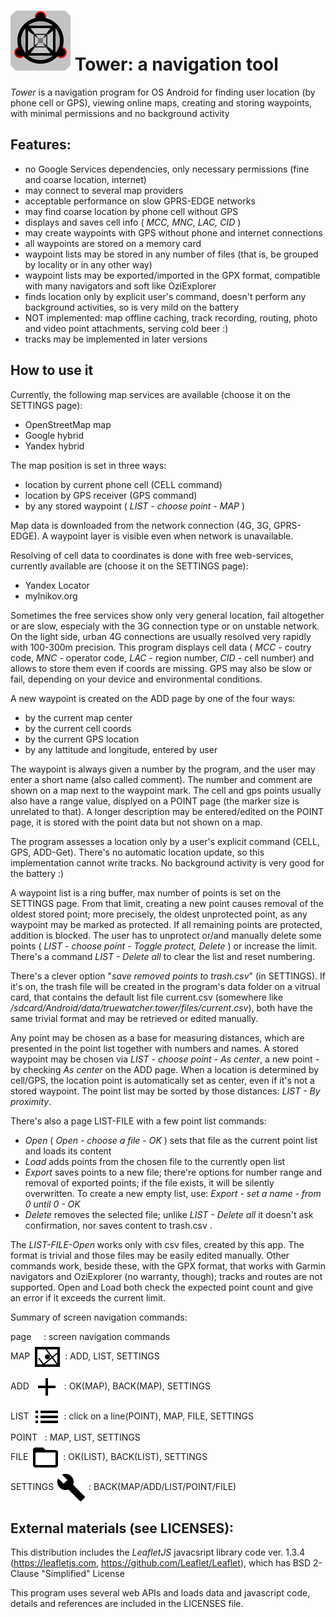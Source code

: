 
# <img src="app/src/main/assets/icons_readme/ic_tower1.svg" /> Tower: a navigation tool

_Tower_ is a navigation program for OS Android
for finding user location (by phone cell or GPS), viewing online maps, creating and storing waypoints, with minimal permissions and no background activity

## Features:

* no Google Services dependencies, only necessary permissions (fine and coarse location, internet)
* may connect to several map providers
* acceptable performance on slow GPRS-EDGE networks
* may find coarse location by phone cell without GPS
* displays and saves cell info ( _MCC, MNC, LAC, CID_ )
* may create waypoints with GPS without phone and internet connections
* all waypoints are stored on a memory card
* waypoint lists may be stored in any number of files (that is, be grouped by locality or in any other way)
* waypoint lists may be exported/imported in the GPX format, compatible with many navigators and soft like OziExplorer
* finds location only by explicit user's command, doesn't perform any background activities, so is very mild on the battery
* NOT implemented: map offline caching, track recording, routing, photo and video point attachments, serving cold beer :)
* tracks may be implemented in later versions

## How to use it

Currently, the following map services are available (choose it on the SETTINGS page):

* OpenStreetMap map  
* Google hybrid  
* Yandex hybrid  

The map position is set in three ways:

* location by current phone cell (CELL command)  
* location by GPS receiver (GPS command)  
* by any stored waypoint ( _LIST - choose point - MAP_ )  

Map data is downloaded from the network connection (4G, 3G, GPRS-EDGE). A waypoint layer is visible even when network is unavailable.

Resolving of cell data to coordinates is done with free web-services, currently available are (choose it on the SETTINGS page):

* Yandex Locator
* mylnikov.org

Sometimes the free services show only very general location, fail altogether or are slow, especialy with the 3G connection type or on unstable network. On the light side, urban 4G connections are usually resolved very rapidly with 100-300m precision. This program displays cell data ( _MCC_ - coutry code, _MNC_ - operator code, _LAC_ - region number, _CID_ - cell number) and allows to store them even if coords are missing. GPS may also be slow or fail, depending on your device and environmental conditions.

A new waypoint is created on the ADD page by one of the four ways:

* by the current map center  
* by the current cell coords  
* by the current GPS location  
* by any lattitude and longitude, entered by user  

The waypoint is always given a number by the program, and the user may enter a short name (also called comment). The number and comment are shown on a map next to the waypoint mark. The cell and gps points usually also have a range value, displyed on a POINT page (the marker size is unrelated to that). A longer description may be entered/edited on the POINT page, it is stored with the point data but not shown on a map.

The program assesses a location only by a user's explicit command (CELL, GPS, ADD-Get). There's no automatic location update, so this implementation cannot write tracks. No background activity is very good for the battery :)

A waypoint list is a ring buffer, max number of points is set on the SETTINGS page. From that limit, creating a new point causes removal of the oldest stored point; more precisely, the oldest unprotected point, as any waypoint may be marked as protected. If all remaining points are protected, addition is blocked. The user has to unprotect or/and manually delete some points ( _LIST - choose point - Toggle protect, Delete_ ) or increase the limit. There's a command _LIST - Delete all_ to clear the list and reset numbering.

There's a clever option "_save removed points to trash.csv_" (in SETTINGS). If it's on, the trash file will be created in the program's data folder on a vitrual card, that contains the default list file current.csv (somewhere like _/sdcard/Android/data/truewatcher.tower/files/current.csv_), both have the same trivial format and may be retrieved or edited manually.

Any point may be chosen as a base for measuring distances, which are presented in the point list together with numbers and names. A stored waypoint may be chosen via _LIST - choose point - As center_, a new point - by checking _As center_ on the ADD page. When a location is determined by cell/GPS, the location point is automatically set as center, even if it's not a stored waypoint. The point list may be sorted by those distances: _LIST - By proximity_.

There's also a page LIST-FILE with a few point list commands:

* _Open_ ( _Open - choose a file - OK_ ) sets that file as the current point list and loads its content  
* _Load_ adds points from the chosen file to the currently open list  
* _Export_ saves points to a new file; there're options for number range and removal of exported points; if the file exists, it will be silently overwritten. To create a new empty list, use: _Export - set a name - from 0 until 0 - OK_  
* _Delete_ removes the selected file; unlike _LIST - Delete all_ it doesn't ask confirmation, nor saves content to trash.csv  . 

The _LIST-FILE-Open_ works only with csv files, created by this app. The format is trivial and those files may be easily edited manually. Other commands work, beside these, with the GPX format, that works with Garmin navigators and OziExplorer (no warranty, though); tracks and routes are not supported. Open and Load both check the expected point count and give an error if it exceeds the current limit.


Summary of screen navigation commands:

page &nbsp; &nbsp; : screen navigation commands  
MAP <img style="vertical-align: middle" src="app/src/main/assets/icons_readme/map_black_24.svg" /> : ADD, LIST, SETTINGS  
ADD <img style="vertical-align: middle" src="app/src/main/assets/icons_readme/add-24px.svg" /> : OK(MAP), BACK(MAP), SETTINGS  
LIST <img style="vertical-align: middle" src="app/src/main/assets/icons_readme/list-24px.svg" /> : click on a line(POINT), MAP, FILE, SETTINGS  
POINT &nbsp; : MAP, LIST, SETTINGS  
FILE <img style="vertical-align: middle" src="app/src/main/assets/icons_readme/folder_open-24px.svg" /> : OK(LIST), BACK(LIST), SETTINGS  
SETTINGS <img style="vertical-align: middle" src="app/src/main/assets/icons_readme/build-24px.svg" /> : BACK(MAP/ADD/LIST/POINT/FILE)  

## External materials (see LICENSES):

This distribution includes the _LeafletJS_ javacsript library code ver. 1.3.4 (https://leafletjs.com, https://github.com/Leaflet/Leaflet),
which has BSD 2-Clause "Simplified" License

This program uses several web APIs and loads data and javascript code, details and references are included in the LICENSES file.
    
